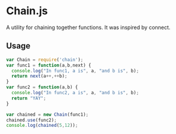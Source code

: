 Chain.js
========

A utility for chaining together functions. It was inspired by connect.

Usage
-----

```javascript
var Chain = require('chain');
var func1 = function(a,b,next) {
  console.log("In func1, a is", a, "and b is", b);
  return next(a++,++b);
}
var func2 = function(a,b) {
  console.log("In func2, a is", a, "and b is", b);
  return "YAY";
}

var chained = new Chain(func1);
chained.use(func2);
console.log(chained(5,12));
```